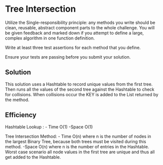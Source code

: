 # Tree Intersection
Utilize the Single-responsibility principle: any methods you write should be clean, reusable, abstract component parts to the whole challenge. You will be given feedback and marked down if you attempt to define a large, complex algorithm in one function definition.

Write at least three test assertions for each method that you define.

Ensure your tests are passing before you submit your solution.

## Solution

This solution uses a Hashtable to record unique values from the first tree. Then runs all the values of the second tree against the Hashtable to check for collisions. When collisions occur the KEY is added to the List returned by the method.

## Efficiency

Hashtable Lookup :
    - Time O(1)
    -Space O(1)

Tree Intersection Method: 
    - Time O(n) where n is the number of nodes in the largest Binary Tree, because both trees must be visited during this method.
    -Space O(n) where n is the number of entries in the Hashtable. Worst case scenario all node values in the first tree are unique and thus all get added to the Hashtable.


